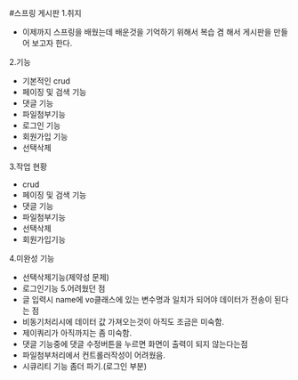 #스프링 게시판
1.취지
- 이제까지 스프링을 배웠는데 배운것을 기억하기 위해서 복습 겸 해서 게시판을 만들어 보고자 한다.

2.기능
- 기본적인 crud
- 페이징 및 검색 기능 
- 댓글 기능
- 파일첨부기능
- 로그인 기능
- 회원가입 기능
- 선택삭제

3.작업 현황
- crud
- 페이징 및 검색 기능
- 댓글 기능
- 파일첨부기능
- 선택삭제
- 회원가입기능

4.미완성 기능
- 선택삭제기능(제약성 문제)
- 로그인기능
5.어려웠던 점
- 글 입력시 name에 vo클래스에 있는 변수명과 일치가 되어야 데이터가 전송이 된다는 점
- 비동기처리시에 데이터 값 가져오는것이 아직도 조금은 미숙함.
- 제이쿼리가 아직까지는 좀 미숙함.
- 댓글 기능중에 댓글 수정버튼을 누르면 화면이 출력이 되지 않는다는점
- 파일첨부처리에서 컨트롤러작성이 어려웠음.
- 시큐리티 기능 좀더 파기.(로그인 부분)